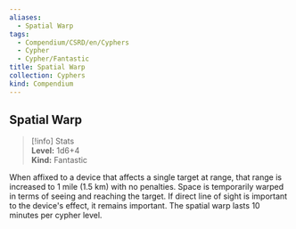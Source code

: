 ```yaml
---
aliases:
  - Spatial Warp
tags:
  - Compendium/CSRD/en/Cyphers
  - Cypher
  - Cypher/Fantastic
title: Spatial Warp
collection: Cyphers
kind: Compendium
---
```

## Spatial Warp  
>[!info] Stats  
> **Level:** 1d6+4  
> **Kind:** Fantastic
  
When affixed to a device that affects a single target at range, that range is increased to 1 mile (1.5 km) with no penalties. Space is temporarily warped in terms of seeing and reaching the target. If direct line of sight is important to the device's effect, it remains important. The spatial warp lasts 10 minutes per cypher level.